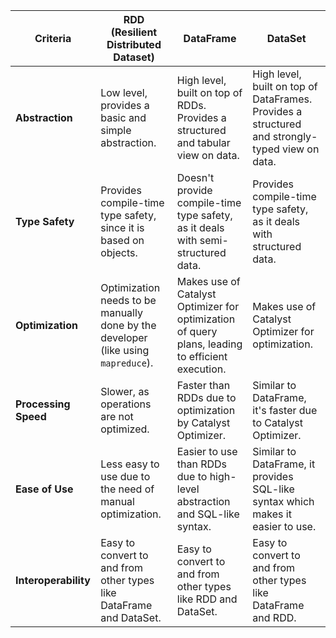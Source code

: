 | **Criteria**         | **RDD (Resilient Distributed Dataset)**                                           | **DataFrame**                                                                                    | **DataSet**                                                                                    |
| -------------------- | --------------------------------------------------------------------------------- | ------------------------------------------------------------------------------------------------ | ---------------------------------------------------------------------------------------------- |
| **Abstraction**      | Low level, provides a basic and simple abstraction.                               | High level, built on top of RDDs. Provides a structured and tabular view on data.                | High level, built on top of DataFrames. Provides a structured and strongly-typed view on data. |
| **Type Safety**      | Provides compile-time type safety, since it is based on objects.                  | Doesn't provide compile-time type safety, as it deals with semi-structured data.                 | Provides compile-time type safety, as it deals with structured data.                           |
| **Optimization**     | Optimization needs to be manually done by the developer (like using `mapreduce`). | Makes use of Catalyst Optimizer for optimization of query plans, leading to efficient execution. | Makes use of Catalyst Optimizer for optimization.                                              |
| **Processing Speed** | Slower, as operations are not optimized.                                          | Faster than RDDs due to optimization by Catalyst Optimizer.                                      | Similar to DataFrame, it's faster due to Catalyst Optimizer.                                   |
| **Ease of Use**      | Less easy to use due to the need of manual optimization.                          | Easier to use than RDDs due to high-level abstraction and SQL-like syntax.                       | Similar to DataFrame, it provides SQL-like syntax which makes it easier to use.                |
| **Interoperability** | Easy to convert to and from other types like DataFrame and DataSet.               | Easy to convert to and from other types like RDD and DataSet.                                    | Easy to convert to and from other types like DataFrame and RDD.                                |
